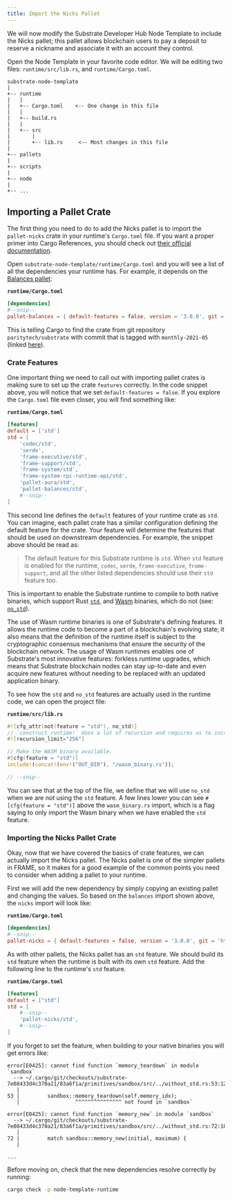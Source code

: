 ```yaml
---
title: Import the Nicks Pallet
---
```


We will now modify the Substrate Developer Hub Node Template to include the Nicks pallet; this
pallet allows blockchain users to pay a deposit to reserve a nickname and associate it with an
account they control.

Open the Node Template in your favorite code editor. We will be editing two files:
`runtime/src/lib.rs`, and `runtime/Cargo.toml`.

```text
substrate-node-template
|
+-- runtime
|   |
|   +-- Cargo.toml    <-- One change in this file
|   |
|   +-- build.rs
|   |
|   +-- src
|       |
|       +-- lib.rs     <-- Most changes in this file
|
+-- pallets
|
+-- scripts
|
+-- node
|
+-- ...
```

## Importing a Pallet Crate

The first thing you need to do to add the Nicks pallet is to import the `pallet-nicks` crate in your
runtime's `Cargo.toml` file. If you want a proper primer into Cargo References, you should check out
[their official documentation](https://doc.rust-lang.org/cargo/reference/index.html).

Open `substrate-node-template/runtime/Cargo.toml` and you will see a list of all the dependencies
your runtime has. For example, it depends on the
[Balances pallet](https://substrate.dev/rustdocs/v3.0.0/pallet_balances/index.html):

**`runtime/Cargo.toml`**

```TOML
[dependencies]
#--snip--
pallet-balances = { default-features = false, version = '3.0.0', git = 'https://github.com/paritytech/substrate.git', tag = 'monthly-2021-05'}
```

This is telling Cargo to find the crate from git repository `paritytech/substrate` with commit
that is tagged with `monthly-2021-05` (linked [here](https://github.com/paritytech/substrate/tree/monthly-2021-05)).

### Crate Features

One important thing we need to call out with importing pallet crates is making sure to set up the
crate `features` correctly. In the code snippet above, you will notice that we set
`default-features = false`. If you explore the `Cargo.toml` file even closer, you will find
something like:

**`runtime/Cargo.toml`**

```TOML
[features]
default = ['std']
std = [
    'codec/std',
    'serde',
    'frame-executive/std',
    'frame-support/std',
    'frame-system/std',
    'frame-system-rpc-runtime-api/std',
    'pallet-aura/std',
    'pallet-balances/std',
    #--snip--
]
```

This second line defines the `default` features of your runtime crate as `std`. You can imagine,
each pallet crate has a similar configuration defining the default feature for the crate. Your
feature will determine the features that should be used on downstream dependencies. For example, the
snippet above should be read as:

> The default feature for this Substrate runtime is `std`. When `std` feature is enabled for the
> runtime, `codec`, `serde`, `frame-executive`, `frame-support`, and all the other listed
> dependencies should use their `std` feature too.

This is important to enable the Substrate runtime to compile to both native binaries, which support
Rust [`std`](https://doc.rust-lang.org/std/), and [Wasm](https://webassembly.org/) binaries, which
do not (see: [`no_std`](https://rust-embedded.github.io/book/intro/no-std.html)).

The use of Wasm runtime binaries is one of Substrate's defining features. It allows the runtime code
to become a part of a blockchain's evolving state; it also means that the definition of the runtime
itself is subject to the cryptographic consensus mechanisms that ensure the security of the
blockchain network. The usage of Wasm runtimes enables one of Substrate's most innovative features:
forkless runtime upgrades, which means that Substrate blockchain nodes can stay up-to-date and even
acquire new features without needing to be replaced with an updated application binary.

To see how the `std` and `no_std` features are actually used in the runtime code, we can open the
project file:

**`runtime/src/lib.rs`**

```rust
#![cfg_attr(not(feature = "std"), no_std)]
// `construct_runtime!` does a lot of recursion and requires us to increase the limit to 256.
#![recursion_limit="256"]

// Make the WASM binary available.
#[cfg(feature = "std")]
include!(concat!(env!("OUT_DIR"), "/wasm_binary.rs"));

// --snip--
```

You can see that at the top of the file, we define that we will use `no_std` when we are _not_ using
the `std` feature. A few lines lower you can see `#[cfg(feature = "std")]` above the
`wasm_binary.rs` import, which is a flag saying to only import the Wasm binary when we have enabled
the `std` feature.

### Importing the Nicks Pallet Crate

Okay, now that we have covered the basics of crate features, we can actually import the Nicks
pallet. The Nicks pallet is one of the simpler pallets in FRAME, so it makes for a good example of
the common points you need to consider when adding a pallet to your runtime.

First we will add the new dependency by simply copying an existing pallet and changing the values.
So based on the `balances` import shown above, the `nicks` import will look like:

**`runtime/Cargo.toml`**

```TOML
[dependencies]
#--snip--
pallet-nicks = { default-features = false, version = '3.0.0', git = 'https://github.com/paritytech/substrate.git', tag = 'monthly-2021-05' }
```

As with other pallets, the Nicks pallet has an `std` feature. We should build its `std` feature
when the runtime is built with its own `std` feature. Add the following line to the runtime's `std`
feature.

**`runtime/Cargo.toml`**

```TOML
[features]
default = ["std"]
std = [
    #--snip--
    'pallet-nicks/std',
    #--snip--
]
```

If you forget to set the feature, when building to your native binaries you will get errors like:

```
error[E0425]: cannot find function `memory_teardown` in module `sandbox`
  --> ~/.cargo/git/checkouts/substrate-7e08433d4c370a21/83a6f1a/primitives/sandbox/src/../without_std.rs:53:12
   |
53 |         sandbox::memory_teardown(self.memory_idx);
   |                  ^^^^^^^^^^^^^^^ not found in `sandbox`

error[E0425]: cannot find function `memory_new` in module `sandbox`
  --> ~/.cargo/git/checkouts/substrate-7e08433d4c370a21/83a6f1a/primitives/sandbox/src/../without_std.rs:72:18
   |
72 |         match sandbox::memory_new(initial, maximum) {
   |

...
```

Before moving on, check that the new dependencies resolve correctly by running:

```bash
cargo check -p node-template-runtime
```
